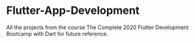 # Flutter-App-Development
All the projects from the course The Complete 2020 Flutter Development Bootcamp with Dart for future reference. 
